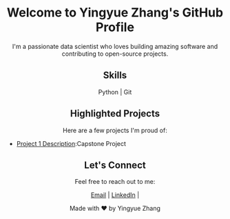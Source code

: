 <!-- Header Section -->
<h1 align="center">Welcome to Yingyue Zhang's GitHub Profile</h1>

<!-- Description Section -->
<p align="center">I'm a passionate data scientist who loves building amazing software and contributing to open-source projects.</p>

<!-- Skills Section -->
<h2 align="center">Skills</h2>
<p align="center"> Python | Git</p>

<!-- Projects Section -->
<h2 align="center">Highlighted Projects</h2>
<p align="center">Here are a few projects I'm proud of:</p>
<ul>
  <li><a href="https://github.com/pinkplant/finalCaptstone.git">Project 1 Description</a>:Capstone Project</li>
</ul>

<!-- Contact Section -->
<h2 align="center">Let's Connect</h2>
<p align="center">Feel free to reach out to me:</p>
<p align="center">
  <a href="mailto:ivy4611@icloud.com">Email</a> |
  <a href="https://www.linkedin.com/in/ivy-zhang-010500241/">LinkedIn</a> |
</p>

<!-- Footer Section -->
<p align="center">Made with ❤️ by Yingyue Zhang</p>